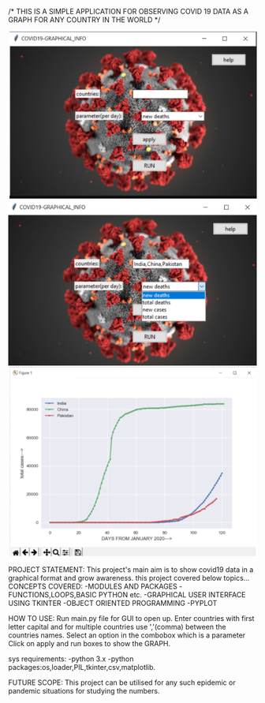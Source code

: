 /* THIS IS A SIMPLE APPLICATION FOR OBSERVING COVID 19 DATA AS A GRAPH FOR ANY COUNTRY IN THE WORLD  */ 


![representational image](https://github.com/pruthvi51/covid19/blob/master/pics/pic1.PNG)
![representational image](https://github.com/pruthvi51/covid19/blob/master/pics/pic2.PNG)
![representational image](https://github.com/pruthvi51/covid19/blob/master/pics/pic3.PNG)

PROJECT STATEMENT:
This project's main aim is to show covid19 data in a graphical format and grow awareness.
this project covered below topics...
CONCEPTS COVERED:
-MODULES AND PACKAGES
-FUNCTIONS,LOOPS,BASIC PYTHON etc.
-GRAPHICAL USER INTERFACE USING TKINTER
-OBJECT ORIENTED PROGRAMMING
-PYPLOT

HOW TO USE:
Run main.py file for GUI to open up.
Enter countries with first letter capital and for multiple countries use ','(comma) between the countries names.
Select an option in the combobox which is a parameter
Click on apply and run boxes to show the GRAPH.

sys requirements:
-python 3.x
-python packages:os,loader,PIL,tkinter,csv,matplotlib.

FUTURE SCOPE:
This project can be utilised for any such epidemic or pandemic situations for studying the numbers.
